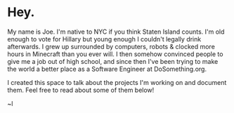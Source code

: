 # Hey.

My name is Joe. I'm native to NYC if you think Staten Island counts. I'm old enough to vote for Hillary but young enough I couldn't legally drink afterwards. I grew up surrounded by computers, robots & clocked more hours in Minecraft than you ever will. I then somehow convinced people to give me a job out of high school, and since then I've been trying to make the world a better place as a Software Engineer at DoSomething.org.

I created this space to talk about the projects I'm working on and document them. Feel free to read about some of them below!

~l
